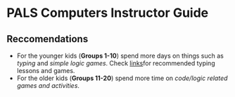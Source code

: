 # PALS Computers Instructor Guide
## Reccomendations
* For the younger kids (**Groups 1-10**) spend more days on things such as _typing_ and _simple logic games_. Check [links](../Links.md)for recommended typing lessons and games.
* For the older kids (**Groups 11-20**) spend more time on _code/logic related games and activities_.
